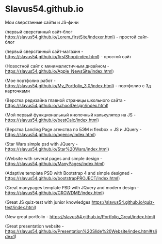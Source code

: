 # Slavus54.github.io
Мои сверстанные сайты и JS-фичи


(первый сверстанный сайт-блог https://slavus54.github.io/Lorem_firstSite/indexer.html) - простой сайт-блог

(первый сверстанный сайт-магазин - https://slavus54.github.io/firstShop/index.html) - простой сайт 

(Новостной сайт с минималистичным дизайном - https://slavus54.github.io/Apple_NewsSite/index.html)

(Мое портфолио работ - https://slavus54.github.io/My_Portfolio_3.0/index.html) - портфолио с 3д карточками

(Верстка редизайна главной страницы школьного сайта - https://slavus54.github.io/schoolDesign/index.html) 

(Мой первый функциональный кнопочный калькулятор на JS - https://slavus54.github.io/bestCalc/index.html)

(Верстка Landing Page агенства по БЭМ и flexbox + JS и JQuery - https://slavus54.github.io/agency/index.html)

(Star Wars simple psd with JQuery - https://slavus54.github.io/Star%20Wars/index.html)

(Website with several pages and simple design - https://slavus54.github.io/ManyPages/index.html)

(Adaptive template PSD with Bootstrap 4 and simple designed - https://slavus54.github.io/bootstrapPROJECT/index.html)

(Great manypages template PSD with JQuery and modern design - https://slavus54.github.io/CROWDME/index.html)

(Great JS quiz-test with junior knowledges https://slavus54.github.io/quiz-test/index.html)

(New great portfolio - https://slavus54.github.io/Portfolio_Great/index.html)

(Great presentation website - https://slavus54.github.io/Presentation%20Slide%20Website/index.html#slide=1)
